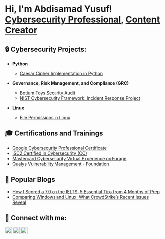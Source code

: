 <h1>Hi, I'm Abdisamad Yusuf! <br/><a href="https://www.linkedin.com/in/abdisamadjoe/">Cybersecurity Professional</a>, <a href="https://abdisamadjoe.com/blogs/">Content Creator</a></h1>

<h2>🔒 Cybersecurity Projects:</h2>

- <b>Python</b>
  - [Caesar Cipher Implementation in Python](https://github.com/abdisamadjoe/Caesar-Cipher-in-Python/tree/main)

- <b>Governance, Risk Management, and Compliance (GRC)</b>
  - [Botium Toys Security Audit](https://github.com/abdisamadjoe/Botium-Toys-Security-Audit/tree/main)
  - [NIST Cybersecurity Framework: Incident Response Project](https://github.com/abdisamadjoe/File-permissions-in-Linux/tree/main)
 
- <b>Linux</b>
  - [File Permissions in Linux](https://github.com/abdisamadjoe/Botium-Toys-Security-Audit/tree/main)

<h2>🎓 Certifications and Trainings</h2>

- [Google Cybersecurity Professional Certificate](https://www.credly.com/badges/1daf591b-11df-4d72-bbd3-aec1f8799479/public_url)
- [ISC2 Certified in Cybersecurity (CC)](https://www.credly.com/badges/1daf591b-11df-4d72-bbd3-aec1f8799479/public_url)
- [Mastercard Cybersecurity Virtual Experience on Forage](https://forage-uploads-prod.s3.amazonaws.com/completion-certificates/mastercard/vcKAB5yYAgvemepGQ_Mastercard_BtuuAS4ykxYB3eWfP_1718193898433_completion_certificate.pdf)
- [Qualys Vulnerability Management - Foundation](https://www.credly.com/badges/1daf591b-11df-4d72-bbd3-aec1f8799479/public_url)

  
<h2>📝 Popular Blogs</h2>

- [How I Scored a 7.0 on the IELTS: 5 Essential Tips from 4 Months of Prep](https://abdisamadjoe.com/ielts-prep-tips/)
- [Comparing Windows and Linux: What CrowdStrike’s Recent Issues Reveal](https://abdisamadjoe.com/windows-vs-linux-crowdstrike/)


<h2> 🤳 Connect with me:</h2>

[<img align="left" alt="JoshMadakor | YouTube" width="22px" src="https://cdn.jsdelivr.net/npm/simple-icons@v3/icons/youtube.svg" />][youtube]
[<img align="left" alt="JoshMadakor | Twitter" width="22px" src="https://cdn.jsdelivr.net/npm/simple-icons@v3/icons/twitter.svg" />][twitter]
[<img align="left" alt="JoshMadakor | LinkedIn" width="22px" src="https://cdn.jsdelivr.net/npm/simple-icons@v3/icons/linkedin.svg" />][linkedin]

[twitter]: https://twitter.com/abdisamadjoe
[youtube]: https://www.youtube.com/@abdisamadjoe
[linkedin]: https://linkedin.com/in/abdisamadjoe


